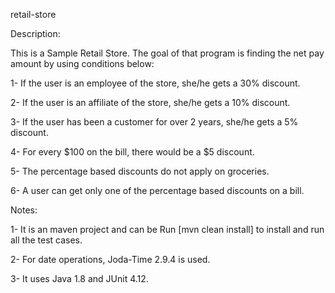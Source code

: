 retail-store

Description:

This is a Sample Retail Store. The goal of that program is finding the net pay amount by using conditions below: 

 1- If the user is an employee of the store, she/he gets a 30% discount.
 
 2- If the user is an affiliate of the store, she/he gets a 10% discount.
 
 3- If the user has been a customer for over 2 years, she/he gets a 5% discount.
 
 4- For every $100 on the bill, there would be a $5 discount.
 
 5- The percentage based discounts do not apply on groceries.
 
 6- A user can get only one of the percentage based discounts on a bill.
 
 
 Notes:
  
 1- It is an maven project and can be Run [mvn clean install] to install and run all the test cases.
 
 2- For date operations, Joda-Time 2.9.4 is used.
 
 3- It uses Java 1.8 and JUnit 4.12.
